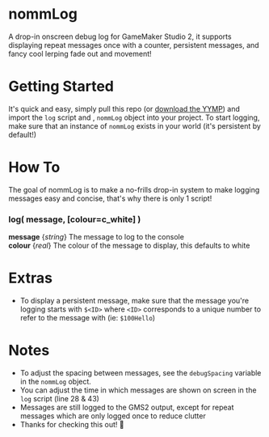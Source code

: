 # nommLog
A drop-in onscreen debug log for GameMaker Studio 2, it supports displaying repeat messages once with a counter, persistent messages, and fancy cool lerping fade out and movement!

# Getting Started
It's quick and easy, simply pull this repo (or [download the YYMP](https://github.com/nommiin/nommLog/releases/download/1.0.0/nommLog.yymp)) and import the `log` script and , `nommLog` object into your project. To start logging, make sure that an instance of `nommLog` exists in your world (it's persistent by default!)

# How To
The goal of nommLog is to make a no-frills drop-in system to make logging messages easy and concise, that's why there is only 1 script!

### log( message, [colour=c_white] )
**message** {*string*} The message to log to the console<br>
**colour** {*real*} The colour of the message to display, this defaults to white

# Extras
- To display a persistent message, make sure that the message you're logging starts with `$<ID>` where `<ID>` corresponds to a unique number to refer to the message with (ie: `$100Hello`)

# Notes
- To adjust the spacing between messages, see the `debugSpacing` variable in the `nommLog` object.
- You can adjust the time in which messages are shown on screen in the `log` script (line 28 & 43)
- Messages are still logged to the GMS2 output, except for repeat messages which are only logged once to reduce clutter
- Thanks for checking this out! :yellow_heart:
